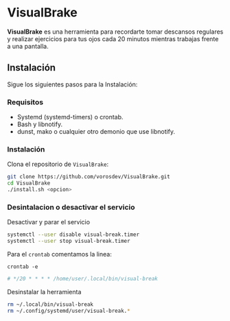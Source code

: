 # VisualBrake

**VisualBrake** es una herramienta para recordarte tomar descansos regulares y realizar ejercicios para tus ojos cada 20 minutos mientras trabajas frente a una pantalla.

## Instalación

Sigue los siguientes pasos para la Instalación:

### Requisitos

- Systemd (systemd-timers) o crontab.
- Bash y libnotify. 
- dunst, mako o cualquier otro demonio que use libnotify.

### Instalación 

Clona el repositorio de `VisualBrake`:

```bash
git clone https://github.com/vorosdev/VisualBrake.git
cd VisualBrake
./install.sh <opcion>
```

### Desintalacion o desactivar el servicio

Desactivar y parar el servicio

```bash
systemctl --user disable visual-break.timer
systemctl --user stop visual-break.timer
```

Para el `crontab` comentamos la linea:

`crontab -e`

```bash
# */20 * * * * /home/user/.local/bin/visual-break
```

Desinstalar la herramienta

```bash
rm ~/.local/bin/visual-break
rm ~/.config/systemd/user/visual-break.*
```














